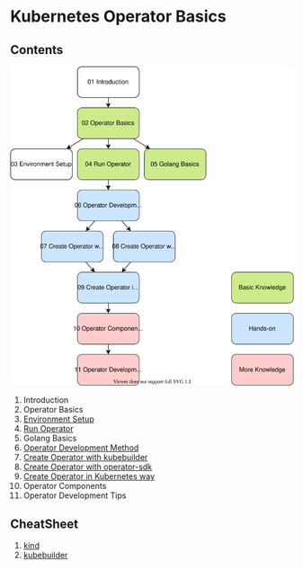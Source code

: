 # Kubernetes Operator Basics

## Contents

![](docs/contents.drawio.svg)

1. Introduction
1. Operator Basics
1. [Environment Setup](03-environment-setup)
1. [Run Operator](04-run-operator)
1. Golang Basics
1. [Operator Development Method](06-operator-development-method)
1. [Create Operator with kubebuilder](07-create-operator-with-kubebuilder)
1. [Create Operator with operator-sdk](08-create-operator-with-operator-sdk)
1. [Create Operator in Kubernetes way](09-create-operator-in-kubernetes-way)
1. Operator Components
1. Operator Development Tips

## CheatSheet

1. [kind](99-cheatsheet/kind)
1. [kubebuilder](99-cheatsheet/kubebuilder)
